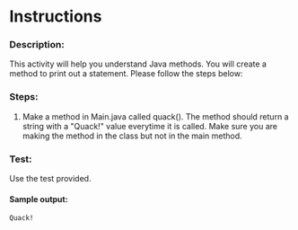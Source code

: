 # Instructions  
### Description:
This activity will help you understand Java methods. You will create a method to print out a statement.
Please follow the steps below:

### Steps:
1. Make a method in Main.java called quack(). The method should return a string with a "Quack!" value everytime it is called. Make sure you are making the method in the class but not in the main method.

### Test:
Use the test provided. 

#### Sample output:
```
Quack!
```